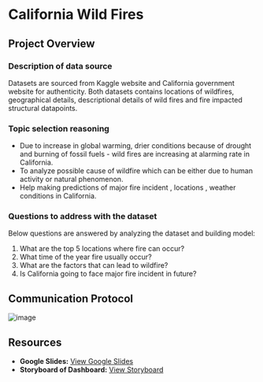# California Wild Fires

## Project Overview

### Description of data source

Datasets are sourced from Kaggle website and California government website for authenticity. Both datasets contains locations of wildfires, geographical details, descriptional details of wild fires and fire impacted structural datapoints. 

### Topic selection reasoning

- Due to increase in global warming, drier conditions because of drought and burning of fossil fuels - wild fires are increasing at alarming rate in California.
- To analyze possible cause of wildfire which can be either due to human activity or natural phenomenon.
- Help making predictions of major fire incident , locations , weather conditions in California. 

### Questions to address with the dataset

Below questions are answered by analyzing the dataset and building model:

1. What are the top 5 locations where fire can occur?
2. What time of the year fire usually occur?
3. What are the factors that can lead to wildfire?
4. Is California going to face major fire incident in future?

## Communication Protocol

![image](https://user-images.githubusercontent.com/83181834/132966692-1dff4ebd-bddc-46ca-9eaa-4ff9df42ce5b.png)

## Resources

- **Google Slides:** [View Google Slides](https://docs.google.com/presentation/d/1GVM7zW76ahHW7EQw37eZMHLR06Flqr9Tug5ImQGsppc/edit?usp=sharing)
- **Storyboard of Dashboard:** [View Storyboard](https://docs.google.com/presentation/d/1Pq6c_P56_Bx2GsKr0kPmHrszo_ZAOSP_QyOfqmEMr9o/edit?usp=sharing)